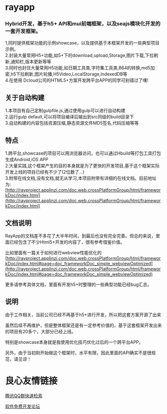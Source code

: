 # rayapp

### Hybrid开发，基于h5+ API和mui前端框架，以及seajs模块化开发的一套开发框架。

1,同时提供框架功能的示例showcase，以及提供基于本框架开发的一些典型项目示例。   
2.封装大量常用H5+功能,如5+下的download,upload,Storage,图片下载,下拉刷新,通知栏,版本更新等等   
3.同时也封住大量常用H5功能,如日期工具类,字符集工具类,B64的转换,md5加密,h5下拉刷新,图片轮播,H5Video,LocalStorage,IndexedDB等   
4.在使用 Dcloud公司的HTML5+方案开发跨平台APP的同学可别错过了噢!   

## 关于自动构建

1.本项目有自己定制gulpfile.js,通过使用gulp可以进行自动构建   
2.运行gulp default,可以将项目编译后输出到src同级的build目录下   
3.自动构建的内容包括资源压缩,静态资源文件MD5签名,代码压缩等等   


## 特点

1.跨平台,showcase的项目可以用浏览器访问，也可以通过Hbuild等打包工具打包生成Android,iOS APP   
2.大量实践,这个框架产生的目的本身就是为了更快的开发项目,基于这个框架实际开发上线的项目已经有不少了(2位数了...)   
3.附带在线文档,没有文档,就无从学习,本项目附带有详细的在线文档。目前地址为:
[http://rayproject.applinzi.com/doc.web.crossPlatformGroup/html/frameworkDoc/index.html](http://rayproject.applinzi.com/doc.web.crossPlatformGroup/html/frameworkDoc/index.html)

## 文档说明
RayApp的文档差不多花了大半年时间，到最后也没有完全完善。但总的来说，里面已经包含了不少Html5+开发的内容了，很有参考借鉴价值。

比如里面有一篇关于如何进行webview性能优化的 [http://rayproject.applinzi.com/doc.web.crossPlatformGroup/html/frameworkDoc/index.html#page=doc_frameworkDoc_simple_webviewOptimized](http://rayproject.applinzi.com/doc.web.crossPlatformGroup/html/frameworkDoc/index.html#page=doc_frameworkDoc_simple_webviewOptimized)

更多请参考具体文档，里面有开发h5+时整理的一些典型功能已经bug汇总。

## 说明
由于工作相关，当前公司已经不再基于h5+进行开发，所以把这套方案开源了出来

虽然后续不再维护，但是整体框架还是有一定参考价值的，基于这套框架开发出来的项目有20多个，大部分已经上线。

特别是showcase本身就是我使用优化技巧优化过后的一个跨平台APP。

另外，由于当初刚开始做这个框架时，水平有限，因此里面的API确实不是很规范，请见谅！

 # 良心友情链接

[腾讯QQ群快速检索](http://u.720life.cn/s/8cf73f7c)

[软件免费开发论坛](http://u.720life.cn/s/bbb01dc0)